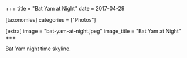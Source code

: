 +++
title = "Bat Yam at Night"
date = 2017-04-29

[taxonomies]
categories = ["Photos"]

[extra]
image = "bat-yam-at-night.jpeg"
image_title = "Bat Yam at Night"
+++

Bat Yam night time skyline.
